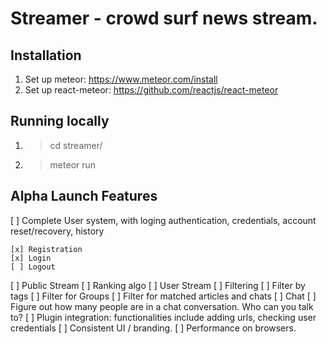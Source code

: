 # Streamer - crowd surf news stream.

## Installation

1. Set up meteor: https://www.meteor.com/install
2. Set up react-meteor: https://github.com/reactjs/react-meteor

## Running locally

1. > cd streamer/
2. > meteor run

## Alpha Launch Features

[ ] Complete User system, with loging authentication, credentials, account reset/recovery, history

	[x] Registration
	[x] Login
	[ ] Logout
[ ] Public Stream
	[ ] Ranking algo
[ ] User Stream
[ ] Filtering
	[ ] Filter by tags
	[ ] Filter for Groups
	[ ] Filter for matched articles and chats
[ ] Chat
	[ ] Figure out how many people are in a chat conversation. Who can you talk to?
[ ] Plugin integration: functionalities include adding urls, checking user credentials
[ ] Consistent UI / branding.
[ ] Performance on browsers.

